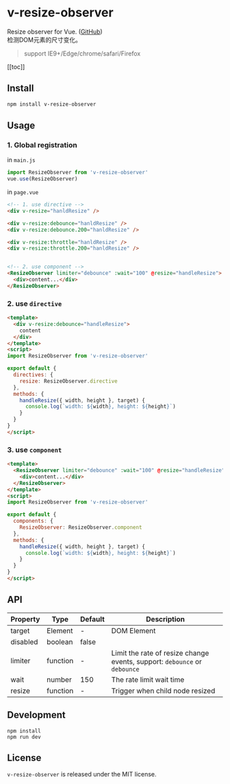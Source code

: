 # v-resize-observer

Resize observer for Vue. ([GitHub](https://github.com/Meqn/v-resize-observer))   
检测DOM元素的尺寸变化。

> support IE9+/Edge/chrome/safari/Firefox

[[toc]]


## Install

```bash
npm install v-resize-observer
```

## Usage

### 1. Global registration

in `main.js`
```js
import ResizeObserver from 'v-resize-observer'
vue.use(ResizeObserver)
```

in `page.vue`
```html
<!-- 1. use directive -->
<div v-resize="hanldResize" />

<div v-resize:debounce="hanldResize" />
<div v-resize:debounce.200="hanldResize" />

<div v-resize:throttle="hanldResize" />
<div v-resize:throttle.200="hanldResize" />


<!-- 2. use component -->
<ResizeObserver limiter="debounce" :wait="100" @resize="handleResize">
  <div>content...</div>
</ResizeObserver>
```



### 2. use  `directive`

```html
<template>
  <div v-resize:debounce="handleResize">
    content
  </div>
</template>
<script>
import ResizeObserver from 'v-resize-observer'

export default {
  directives: {
    resize: ResizeObserver.directive
  },
  methods: {
    handleResize({ width, height }, target) {
      console.log(`width: ${width}, height: ${height}`)
    }
  }
}
</script>
```



### 3. use `component`

```html
<template>
  <ResizeObserver limiter="debounce" :wait="100" @resize="handleResize">
    <div>content...</div>
  </ResizeObserver>
</template>
<script>
import ResizeObserver from 'v-resize-observer'

export default {
  components: {
    ResizeObserver: ResizeObserver.component
  },
  methods: {
    handleResize({ width, height }, target) {
      console.log(`width: ${width}, height: ${height}`)
    }
  }
}
</script>
```



## API

| Property | Type     | Default | Description                                                  |
| -------- | -------- | ------- | ------------------------------------------------------------ |
| target   | Element  | -       | DOM Element                                                  |
| disabled | boolean  | false   |                                                              |
| limiter  | function | -       | Limit the rate of resize change events, support: `debounce` or `debounce` |
| wait     | number   | 150     | The rate limit wait time                                     |
| resize   | function | -       | Trigger when child node resized                              |



## Development

```
npm install
npm run dev
```



## License

`v-resize-observer` is released under the MIT license.

